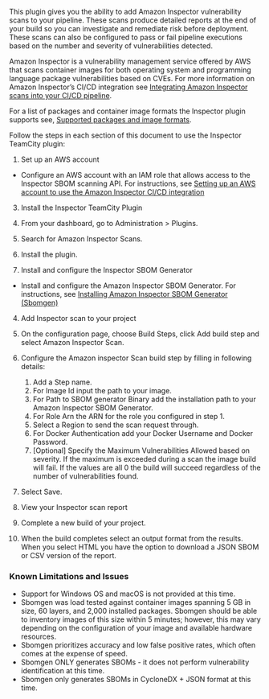 This plugin gives you the ability to add Amazon Inspector vulnerability scans to your pipeline. These scans produce detailed reports at the end of your build so you can investigate and remediate risk before deployment. These scans can also be configured to pass or fail pipeline executions based on the number and severity of vulnerabilities detected.

Amazon Inspector is a vulnerability management service offered by AWS that scans container images for both operating system and programming language package vulnerabilities based on CVEs.  For more information on Amazon Inspector’s CI/CD integration see [Integrating Amazon Inspector scans into your CI/CD pipeline](https://docs.aws.amazon.com/inspector/latest/user/scanning-cicd.html).

For a list of packages and container image formats the Inspector plugin supports see, [Supported packages and image formats](https://docs.aws.amazon.com/inspector/latest/user/sbom-generator.html#sbomgen-supported).

Follow the steps in each section of this document to use the Inspector TeamCity plugin:

1. Set up an AWS account

* Configure an AWS account with an IAM role that allows access to the Inspector SBOM scanning API. For instructions, see [Setting up an AWS account to use the Amazon Inspector CI/CD integration](https://docs.aws.amazon.com/inspector/latest/user/configure-cicd-account.html)

3. Install the Inspector TeamCity Plugin

1. From your dashboard, go to Administration > Plugins.
2. Search for Amazon Inspector Scans.
3. Install the plugin.

2. Install and configure the Inspector SBOM Generator

* Install and configure the Amazon Inspector SBOM Generator. For instructions, see [Installing Amazon Inspector SBOM Generator (Sbomgen)](https://docs.aws.amazon.com/inspector/latest/user/sbom-generator.html#install-sbomgen)

4. Add Inspector scan to your project

2. On the configuration page, choose Build Steps, click Add build step and select Amazon Inspector Scan.
3. Configure the Amazon inspector Scan build step by filling in following details:
    1. Add a Step name.
    2. For Image Id input the path to your image.
    3. For Path to SBOM generator Binary add the installation path to your Amazon Inspector SBOM Generator.
    4. For Role Arn the ARN for the role you configured in step 1.
    5. Select a Region to send the scan request through.
    6. For Docker Authentication add your Docker Username and Docker Password.
    7. [Optional] Specify the Maximum Vulnerabilities Allowed based on severity. If the maximum is exceeded during a scan the image build will fail. If the values are all 0 the build will succeed regardless of the number of vulnerabilities found.
4. Select Save.

5. View your Inspector scan report

1. Complete a new build of your project.
2. When the build completes select an output format from the results. When you select HTML you have the option to download a JSON SBOM or CSV version of the report.

### Known Limitations and Issues

* Support for Windows OS and macOS is not provided at this time.
* Sbomgen was load tested against container images spanning 5 GB in size, 60 layers, and 2,000 installed packages. Sbomgen should be able to inventory images of this size within 5 minutes; however, this may vary depending on the configuration of your image and available hardware resources.
* Sbomgen prioritizes accuracy and low false positive rates, which often comes at the expense of speed.
* Sbomgen ONLY generates SBOMs - it does not perform vulnerability identification at this time.
* Sbomgen only generates SBOMs in CycloneDX + JSON format at this time.

